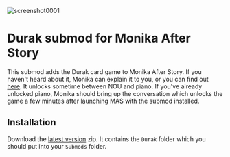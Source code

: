 ![screenshot0001](https://github.com/N3xtery/MAS-Submod-Durak/assets/38759491/b3902753-1330-4c92-9d05-33243240981e)

# Durak submod for Monika After Story
This submod adds the Durak card game to Monika After Story. If you haven't heard about it, Monika can explain it to you, or you can find out [here](https://en.wikipedia.org/wiki/Durak). It unlocks sometime between NOU and piano. If you've already unlocked piano, Monika should bring up the conversation which unlocks the game a few minutes after launching MAS with the submod installed.

## Installation
Download the [latest version](https://github.com/N3xtery/MAS-Submod-Durak/releases/latest/) zip. It contains the `Durak` folder which you should put into your `Submods` folder.
